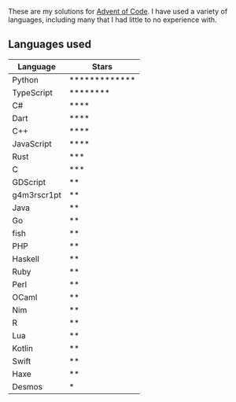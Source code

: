 These are my solutions for [Advent of Code](https://adventofcode.com). I have used a variety of languages, including many that I had little to no experience with.

## Languages used

| Language    | Stars                      |
| ----------- | -------------------------- |
| Python      | \*\*\*\*\*\*\*\*\*\*\*\*\* |
| TypeScript  | \*\*\*\*\*\*\*\*           |
| C#          | \*\*\*\*                   |
| Dart        | \*\*\*\*                   |
| C++         | \*\*\*\*                   |
| JavaScript  | \*\*\*\*                   |
| Rust        | \*\*\*                     |
| C           | \*\*\*                     |
| GDScript    | \*\*                       |
| g4m3rscr1pt | \*\*                       |
| Java        | \*\*                       |
| Go          | \*\*                       |
| fish        | \*\*                       |
| PHP         | \*\*                       |
| Haskell     | \*\*                       |
| Ruby        | \*\*                       |
| Perl        | \*\*                       |
| OCaml       | \*\*                       |
| Nim         | \*\*                       |
| R           | \*\*                       |
| Lua         | \*\*                       |
| Kotlin      | \*\*                       |
| Swift       | \*\*                       |
| Haxe        | \*\*                       |
| Desmos      | \*                         |
